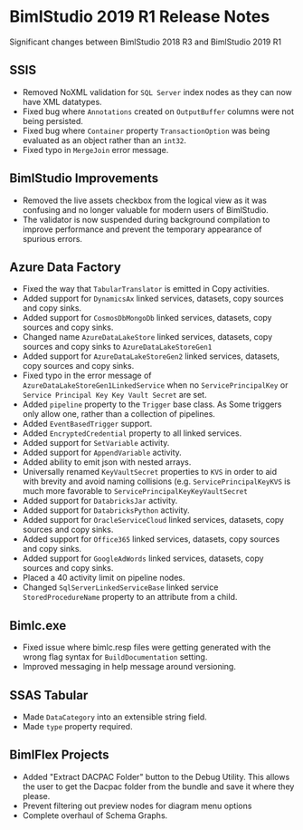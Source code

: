 # BimlStudio 2019 R1 Release Notes

Significant changes between BimlStudio 2018 R3 and BimlStudio 2019 R1

## SSIS
* Removed NoXML validation for `SQL Server` index nodes as they can now have XML datatypes.
* Fixed bug where `Annotations` created on `OutputBuffer` columns were not being persisted.
* Fixed bug where `Container` property `TransactionOption` was being evaluated as an object rather than an `int32`.
* Fixed typo in `MergeJoin` error message.

## BimlStudio Improvements
* Removed the live assets checkbox from the logical view as it was confusing and no longer valuable for modern users of BimlStudio.
* The validator is now suspended during background compilation to improve performance and prevent the temporary appearance of spurious errors.

## Azure Data Factory
* Fixed the way that `TabularTranslator` is emitted in Copy activities. 
* Added support for `DynamicsAx` linked services, datasets, copy sources and copy sinks. 
* Added support for `CosmosDbMongoDb` linked services, datasets, copy sources and copy sinks. 
* Changed name `AzureDataLakeStore` linked services, datasets, copy sources and copy sinks to `AzureDataLakeStoreGen1`
* Added support for `AzureDataLakeStoreGen2` linked services, datasets, copy sources and copy sinks. 
* Fixed typo in the error message of `AzureDataLakeStoreGen1LinkedService` when no `ServicePrincipalKey` or `Service Principal Key Key Vault Secret` are set.
* Added `pipeline` property to the `Trigger` base class. As Some triggers only allow one, rather than a collection of pipelines.
* Added `EventBasedTrigger` support.
* Added `EncryptedCredential` property to all linked services.
* Added support for `SetVariable` activity.
* Added support for `AppendVariable` activity.
* Added ability to emit json with nested arrays.
* Universally renamed `KeyVaultSecret` properties to `KVS` in order to aid with brevity and avoid naming collisions (e.g. `ServicePrincipalKeyKVS` is much more favorable to `ServicePrincipalKeyKeyVaultSecret`
* Added support for `DatabricksJar` activity.
* Added support for `DatabricksPython` activity.
* Added support for `OracleServiceCloud` linked services, datasets, copy sources and copy sinks. 
* Added support for `Office365` linked services, datasets, copy sources and copy sinks. 
* Added support for `GoogleAdWords` linked services, datasets, copy sources and copy sinks. 
* Placed a 40 activity limit on pipeline nodes.
* Changed `SqlServerLinkedServiceBase` linked service `StoredProcedureName` property to an attribute from a child.

## Bimlc.exe
* Fixed issue where bimlc.resp files were getting generated with the wrong flag syntax for `BuildDocumentation` setting.
* Improved messaging in help message around versioning. 

## SSAS Tabular
* Made `DataCategory` into an extensible string field.
* Made `type` property required.

## BimlFlex Projects
* Added "Extract DACPAC Folder" button to the Debug Utility. This allows the user to get the Dacpac folder from the bundle and save it where they please.
* Prevent filtering out preview nodes for diagram menu options
* Complete overhaul of Schema Graphs.

